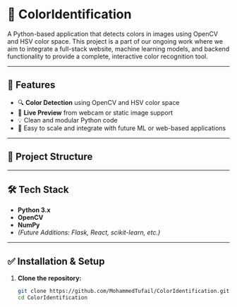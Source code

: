 # 🎨 ColorIdentification

A Python-based application that detects colors in images using OpenCV and HSV color space. 
This project is a part of our ongoing work where we aim to integrate a full-stack website, machine learning models, and backend functionality to provide a complete, interactive color recognition tool.

---

## 🚀 Features

- 🔍 **Color Detection** using OpenCV and HSV color space
- 🧪 **Live Preview** from webcam or static image support
- 💡 Clean and modular Python code
- 📂 Easy to scale and integrate with future ML or web-based applications

---

## 📁 Project Structure


---

## 🛠️ Tech Stack

- **Python 3.x**
- **OpenCV**
- **NumPy**
- *(Future Additions: Flask, React, scikit-learn, etc.)*

---

## ✅ Installation & Setup

1. **Clone the repository:**
   ```bash
   git clone https://github.com/MohammedTufail/ColorIdentification.git
   cd ColorIdentification
